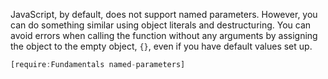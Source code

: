 JavaScript, by default, does not support named parameters.
However, you can do something similar using object literals and destructuring.
You can avoid errors when calling the function without any arguments by
assigning the object to the empty object, `{}`, even if you have default
values set up.

```javascript
[require:Fundamentals named-parameters]
```
